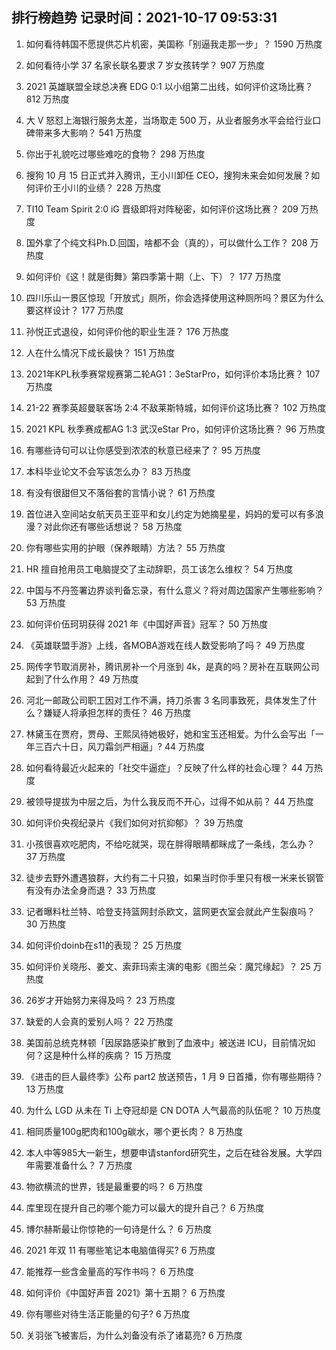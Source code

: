 
## 排行榜趋势 记录时间：2021-10-17 09:53:31
  
  1. 如何看待韩国不愿提供芯片机密，美国称「别逼我走那一步」？ 1590 万热度
    
  2. 如何看待小学 37 名家长联名要求 7 岁女孩转学？ 907 万热度
    
  3. 2021 英雄联盟全球总决赛 EDG 0:1 以小组第二出线，如何评价这场比赛？ 812 万热度
    
  4. 大 V 怒怼上海银行服务太差，当场取走 500 万，从业者服务水平会给行业口碑带来多大影响？ 541 万热度
    
  5. 你出于礼貌吃过哪些难吃的食物？ 298 万热度
    
  6. 搜狗 10 月 15 日正式并入腾讯，王小川卸任 CEO，搜狗未来会如何发展？如何评价王小川的业绩？ 228 万热度
    
  7. TI10 Team Spirit 2:0 iG 晋级即将对阵秘密，如何评价这场比赛？ 209 万热度
    
  8. 国外拿了个纯文科Ph.D.回国，啥都不会（真的），可以做什么工作？ 208 万热度
    
  9. 如何评价《这！就是街舞》第四季第十期（上、下）？ 177 万热度
    
  10. 四川乐山一景区惊现「开放式」厕所，你会选择使用这种厕所吗？景区为什么要这样设计？ 177 万热度
    
  11. 孙悦正式退役，如何评价他的职业生涯？ 176 万热度
    
  12. 人在什么情况下成长最快？ 151 万热度
    
  13. 2021年KPL秋季赛常规赛第二轮AG1：3eStarPro，如何评价本场比赛？ 107 万热度
    
  14. 21-22 赛季英超曼联客场 2:4 不敌莱斯特城，如何评价这场比赛？ 102 万热度
    
  15. 2021 KPL 秋季赛成都AG 1:3 武汉eStar Pro，如何评价这场比赛？ 96 万热度
    
  16. 有哪些诗句可以让你感受到浓浓的秋意已经来了？ 95 万热度
    
  17. 本科毕业论文不会写该怎么办？ 83 万热度
    
  18. 有没有很甜但又不落俗套的言情小说？ 61 万热度
    
  19. 首位进入空间站女航天员王亚平和女儿约定为她摘星星，妈妈的爱可以有多浪漫？对此你还有哪些话想说？ 58 万热度
    
  20. 你有哪些实用的护眼（保养眼睛）方法？ 55 万热度
    
  21. HR 擅自抢用员工电脑提交了主动辞职，员工该怎么维权？ 54 万热度
    
  22. 中国与不丹签署边界谈判备忘录，有什么意义？将对周边国家产生哪些影响？ 53 万热度
    
  23. 如何评价伍珂玥获得 2021 年《中国好声音》冠军？ 50 万热度
    
  24. 《英雄联盟手游》上线，各MOBA游戏在线人数受影响了吗？ 49 万热度
    
  25. 网传字节取消房补，腾讯房补一个月涨到 4k，是真的吗？房补在互联网公司起到了什么作用？ 49 万热度
    
  26. 河北一邮政公司职工因对工作不满，持刀杀害 3 名同事致死，具体发生了什么？嫌疑人将承担怎样的责任？ 46 万热度
    
  27. 林黛玉在贾府，贾母、王熙凤待她极好，她和宝玉还相爱。为什么会写出「一年三百六十日，风刀霜剑严相逼」? 44 万热度
    
  28. 如何看待最近火起来的「社交牛逼症」？反映了什么样的社会心理？ 44 万热度
    
  29. 被领导提拔为中层之后，为什么我反而不开心，过得不如从前？ 44 万热度
    
  30. 如何评价央视纪录片《我们如何对抗抑郁》？ 39 万热度
    
  31. 小孩很喜欢吃肥肉，不给吃就哭，现在胖得眼睛都眯成了一条线，怎么办？ 37 万热度
    
  32. 徒步去野外遭遇狼群，大约有二十只狼，如果当时你手里只有根一米来长钢管有没有办法全身而退？ 33 万热度
    
  33. 记者曝料杜兰特、哈登支持篮网封杀欧文，篮网更衣室会就此产生裂痕吗？ 30 万热度
    
  34. 如何评价doinb在s11的表现？ 25 万热度
    
  35. 如何评价关晓彤、姜文、索菲玛索主演的电影《图兰朵：魔咒缘起》？ 25 万热度
    
  36. 26岁才开始努力来得及吗？ 23 万热度
    
  37. 缺爱的人会真的爱别人吗？ 22 万热度
    
  38. 美国前总统克林顿「因尿路感染扩散到了血液中」被送进 ICU，目前情况如何？这是种什么样的疾病？ 15 万热度
    
  39. 《进击的巨人最终季》公布 part2 放送预告，1 月 9 日首播，你有哪些期待？ 13 万热度
    
  40. 为什么 LGD 从未在 Ti 上夺冠却是 CN DOTA 人气最高的队伍呢？ 10 万热度
    
  41. 相同质量100g肥肉和100g碳水，哪个更长肉？ 8 万热度
    
  42. 本人中等985大一新生，想要申请stanford研究生，之后在硅谷发展。大学四年需要准备什么？ 7 万热度
    
  43. 物欲横流的世界，钱是最重要的吗？ 6 万热度
    
  44. 库里现在提升自己的哪个能力可以最大的提升自己？ 6 万热度
    
  45. 博尔赫斯最让你惊艳的一句诗是什么？ 6 万热度
    
  46. 2021 年双 11 有哪些笔记本电脑值得买? 6 万热度
    
  47. 能推荐一些含金量高的写作书吗？ 6 万热度
    
  48. 如何评价《中国好声音 2021》第十五期？ 6 万热度
    
  49. 你有哪些对待生活正能量的句子? 6 万热度
    
  50. 关羽张飞被害后，为什么刘备没有杀了诸葛亮? 6 万热度
    